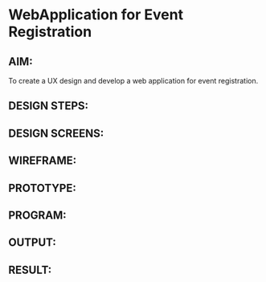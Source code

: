 # WebApplication for Event Registration

## AIM:
To create a UX design and develop a web application for event registration.
## DESIGN STEPS:


## DESIGN SCREENS:


## WIREFRAME:


## PROTOTYPE:


## PROGRAM:


## OUTPUT:


## RESULT:
